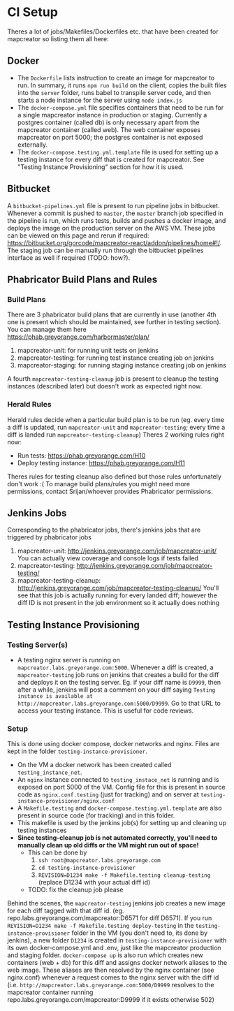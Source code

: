 # CI Setup
Theres a lot of jobs/Makefiles/Dockerfiles etc. that have been created for mapcreator so listing them all here:

## Docker
- The `Dockerfile` lists instruction to create an image for mapcreator to run. In summary, it runs `npm run build` on the client, copies the built files into the `server` folder, runs babel to transpile server code, and then starts a node instance for the server using `node index.js`
- The `docker-compose.yml` file specifies containers that need to be run for a single mapcreator instance in production or staging. Currently a postgres container (called db) is only necessary apart from the mapcreator container (called web). The web container exposes mapcreator on port 5000; the postgres container is not exposed externally.
- The `docker-compose.testing.yml.template` file is used for setting up a testing instance for every diff that is created for mapcreator. See "Testing Instance Provisioning" section for how it is used.

## Bitbucket
A `bitbucket-pipelines.yml` file is present to run pipeline jobs in bitbucket. Whenever a commit is pushed to `master`, the `master` branch job specified in the pipeline is run, which runs tests, builds and pushes a docker image, and deploys the image on the production server on the AWS VM. These jobs can be viewed on this page and rerun if required: https://bitbucket.org/gorcode/mapcreator-react/addon/pipelines/home#!/. The staging job can be manually run through the bitbucket pipelines interface as well if required (TODO: how?).

## Phabricator Build Plans and Rules

### Build Plans
There are 3 phabricator build plans that are currently in use (another 4th one is present which should be maintained, see further in testing section). You can manage them here https://phab.greyorange.com/harbormaster/plan/

1. mapcreator-unit: for running unit tests on jenkins
2. mapcreator-testing: for running test instance creating job on jenkins
3. mapcreator-staging: for running staging instance creating job on jenkins

A fourth `mapcreator-testing-cleanup` job is present to cleanup the testing instances (described later) but doesn't work as expected right now.

### Herald Rules
Herald rules decide when a particular build plan is to be run (eg. every time a diff is updated, run `mapcreator-unit` and `mapcreator-testing`; every time a diff is landed run `mapcreator-testing-cleanup`)
Theres 2 working rules right now: 
- Run tests: https://phab.greyorange.com/H10
- Deploy testing instance: https://phab.greyorange.com/H11

Theres rules for testing cleanup also defined but those rules unfortunately don't work :(
To manage build plans/rules you might need more permissions, contact Srijan/whoever provides Phabricator permissions.

## Jenkins Jobs
Corresponding to the phabricator jobs, there's jenkins jobs that are triggered by phabricator jobs
1. mapcreator-unit: http://jenkins.greyorange.com/job/mapcreator-unit/ You can actually view coverage and console logs if tests failed
2. mapcreator-testing: http://jenkins.greyorange.com/job/mapcreator-testing/
3. mapcreator-testing-cleanup: http://jenkins.greyorange.com/job/mapcreator-testing-cleanup/ You'll see that this job is actually running for every landed diff; however the diff ID is not present in the job environment so it actually does nothing

## Testing Instance Provisioning

### Testing Server(s)
- A testing nginx server is running on `mapcreator.labs.greyorange.com:5000`. Whenever a diff is created, a `mapcreator-testing` job runs on jenkins that creates a build for the diff and deploys it on the testing server. Eg. if your diff name is `D9999`, then after a while, jenkins will post a comment on your diff saying `Testing instance is available at http://mapcreator.labs.greyorange.com:5000/D9999`. Go to that URL to access your testing instance. This is useful for code reviews.

### Setup
This is done using docker compose, docker networks and nginx. Files are kept in the folder `testing-instance-provisioner`.
- On the VM a docker network has been created called `testing_instance_net`.
- An `nginx` instance connected to `testing_instace_net` is running and is exposed on port 5000 of the VM. Config file for this is present in source code as `nginx.conf.testing` (just for tracking) and on server at `testing-instance-provisioner/nginx.conf`
- A `Makefile.testing` and `docker-compose.testing.yml.template` are also present in source code (for tracking) and in this folder.
- This makefile is used by the jenkins job(s) for setting up and cleaning up testing instances
- **Since testing-cleanup job is not automated correctly, you'll need to manually clean up old diffs or the VM might run out of space!**
  - This can be done by
    1. `ssh root@mapcreator.labs.greyorange.com`
    2. `cd testing-instance-provisioner`
    3. `REVISION=D1234 make -f Makefile.testing cleanup-testing` (replace D1234 with your actual diff id)
  - TODO: fix the cleanup job please

Behind the scenes, the `mapcreator-testing` jenkins job creates a new image for each diff tagged with that diff id. (eg. repo.labs.greyorange.com/mapcreator:D6571 for diff D6571).
If you run `REVISION=D1234 make -f Makefile.testing deploy-testing` in the `testing-instance-provisioner` folder in the VM (you don't need to, its done by jenkins), a new folder `D1234` is created in `testing-instance-provisioner` with its own docker-compose.yml and .env, just like the mapcreator production and staging folder. `docker-compose up` is also run which creates new containers (web + db) for this diff and assigns docker network aliases to the web image. These aliases are then resolved by the nginx container (see nginx.conf) whenever a request comes to the nginx server with the diff id (i.e. `http://mapcreator.labs.greyorange.com:5000/D9999` resolves to the mapcreator container running repo.labs.greyorange.com/mapcreator:D9999 if it exists otherwise 502)
